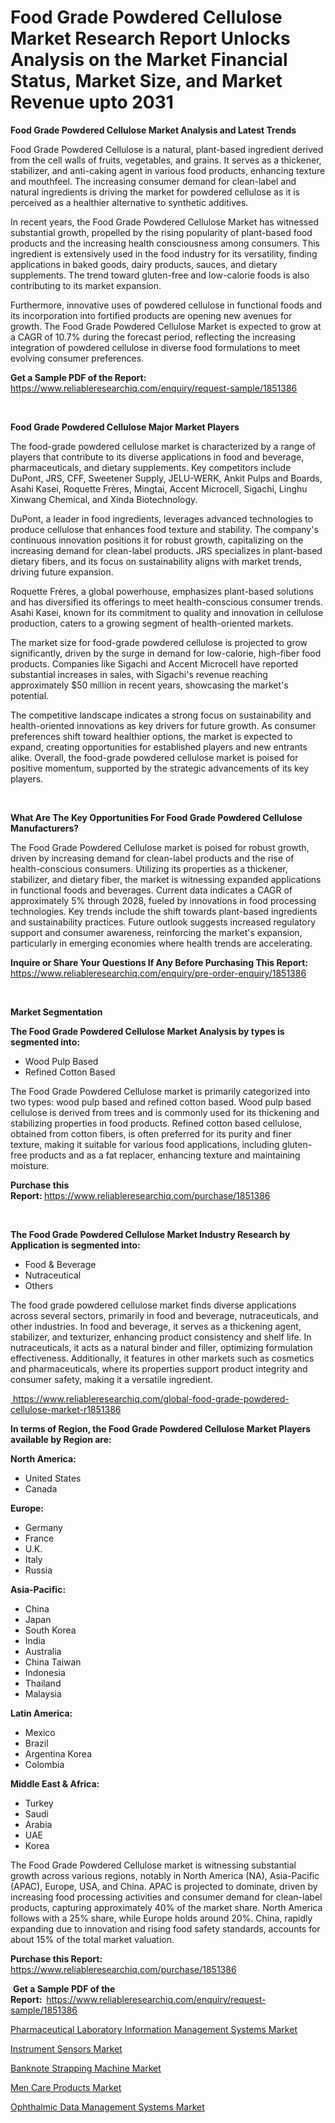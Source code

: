 <p><h1>Food Grade Powdered Cellulose Market Research Report Unlocks Analysis on the Market Financial Status, Market Size, and Market Revenue upto 2031</h1></p><p><strong>Food Grade Powdered Cellulose Market Analysis and Latest Trends</strong></p>
<p><p>Food Grade Powdered Cellulose is a natural, plant-based ingredient derived from the cell walls of fruits, vegetables, and grains. It serves as a thickener, stabilizer, and anti-caking agent in various food products, enhancing texture and mouthfeel. The increasing consumer demand for clean-label and natural ingredients is driving the market for powdered cellulose as it is perceived as a healthier alternative to synthetic additives.</p><p>In recent years, the Food Grade Powdered Cellulose Market has witnessed substantial growth, propelled by the rising popularity of plant-based food products and the increasing health consciousness among consumers. This ingredient is extensively used in the food industry for its versatility, finding applications in baked goods, dairy products, sauces, and dietary supplements. The trend toward gluten-free and low-calorie foods is also contributing to its market expansion.</p><p>Furthermore, innovative uses of powdered cellulose in functional foods and its incorporation into fortified products are opening new avenues for growth. The Food Grade Powdered Cellulose Market is expected to grow at a CAGR of 10.7% during the forecast period, reflecting the increasing integration of powdered cellulose in diverse food formulations to meet evolving consumer preferences.</p></p>
<p><strong>Get a Sample PDF of the Report:&nbsp;</strong> <a href="https://www.reliableresearchiq.com/enquiry/request-sample/1851386?utm_campaign=99&utm_medium=2&utm_source=Github&utm_content=ia&utm_term=18102024&utm_id=food-grade-powdered-cellulose">https://www.reliableresearchiq.com/enquiry/request-sample/1851386</a></p>
<p>&nbsp;</p>
<p><strong>Food Grade Powdered Cellulose Major Market Players</strong></p>
<p><p>The food-grade powdered cellulose market is characterized by a range of players that contribute to its diverse applications in food and beverage, pharmaceuticals, and dietary supplements. Key competitors include DuPont, JRS, CFF, Sweetener Supply, JELU-WERK, Ankit Pulps and Boards, Asahi Kasei, Roquette Frères, Mingtai, Accent Microcell, Sigachi, Linghu Xinwang Chemical, and Xinda Biotechnology.</p><p>DuPont, a leader in food ingredients, leverages advanced technologies to produce cellulose that enhances food texture and stability. The company's continuous innovation positions it for robust growth, capitalizing on the increasing demand for clean-label products. JRS specializes in plant-based dietary fibers, and its focus on sustainability aligns with market trends, driving future expansion.</p><p>Roquette Frères, a global powerhouse, emphasizes plant-based solutions and has diversified its offerings to meet health-conscious consumer trends. Asahi Kasei, known for its commitment to quality and innovation in cellulose production, caters to a growing segment of health-oriented markets.</p><p>The market size for food-grade powdered cellulose is projected to grow significantly, driven by the surge in demand for low-calorie, high-fiber food products. Companies like Sigachi and Accent Microcell have reported substantial increases in sales, with Sigachi's revenue reaching approximately $50 million in recent years, showcasing the market's potential.</p><p>The competitive landscape indicates a strong focus on sustainability and health-oriented innovations as key drivers for future growth. As consumer preferences shift toward healthier options, the market is expected to expand, creating opportunities for established players and new entrants alike. Overall, the food-grade powdered cellulose market is poised for positive momentum, supported by the strategic advancements of its key players.</p></p>
<p>&nbsp;</p>
<p><strong>What Are The Key Opportunities For Food Grade Powdered Cellulose Manufacturers?</strong></p>
<p><p>The Food Grade Powdered Cellulose market is poised for robust growth, driven by increasing demand for clean-label products and the rise of health-conscious consumers. Utilizing its properties as a thickener, stabilizer, and dietary fiber, the market is witnessing expanded applications in functional foods and beverages. Current data indicates a CAGR of approximately 5% through 2028, fueled by innovations in food processing technologies. Key trends include the shift towards plant-based ingredients and sustainability practices. Future outlook suggests increased regulatory support and consumer awareness, reinforcing the market's expansion, particularly in emerging economies where health trends are accelerating.</p></p>
<p><strong>Inquire or Share Your Questions If Any Before Purchasing This Report:</strong> <a href="https://www.reliableresearchiq.com/enquiry/pre-order-enquiry/1851386?utm_campaign=99&utm_medium=2&utm_source=Github&utm_content=ia&utm_term=18102024&utm_id=food-grade-powdered-cellulose">https://www.reliableresearchiq.com/enquiry/pre-order-enquiry/1851386</a></p>
<p>&nbsp;</p>
<p><strong>Market Segmentation</strong></p>
<p><strong>The Food Grade Powdered Cellulose Market Analysis by types is segmented into:</strong></p>
<p><ul><li>Wood Pulp Based</li><li>Refined Cotton Based</li></ul></p>
<p><p>The Food Grade Powdered Cellulose market is primarily categorized into two types: wood pulp based and refined cotton based. Wood pulp based cellulose is derived from trees and is commonly used for its thickening and stabilizing properties in food products. Refined cotton based cellulose, obtained from cotton fibers, is often preferred for its purity and finer texture, making it suitable for various food applications, including gluten-free products and as a fat replacer, enhancing texture and maintaining moisture.</p></p>
<p><strong>Purchase this Report:&nbsp;</strong><a href="https://www.reliableresearchiq.com/purchase/1851386?utm_campaign=99&utm_medium=2&utm_source=Github&utm_content=ia&utm_term=18102024&utm_id=food-grade-powdered-cellulose">https://www.reliableresearchiq.com/purchase/1851386</a></p>
<p>&nbsp;</p>
<p><strong>The Food Grade Powdered Cellulose Market Industry Research by Application is segmented into:</strong></p>
<p><ul><li>Food & Beverage</li><li>Nutraceutical</li><li>Others</li></ul></p>
<p><p>The food grade powdered cellulose market finds diverse applications across several sectors, primarily in food and beverage, nutraceuticals, and other industries. In food and beverage, it serves as a thickening agent, stabilizer, and texturizer, enhancing product consistency and shelf life. In nutraceuticals, it acts as a natural binder and filler, optimizing formulation effectiveness. Additionally, it features in other markets such as cosmetics and pharmaceuticals, where its properties support product integrity and consumer safety, making it a versatile ingredient.</p></p>
<p><a href="https://www.reliableresearchiq.com/global-food-grade-powdered-cellulose-market-r1851386?utm_campaign=99&utm_medium=2&utm_source=Github&utm_content=ia&utm_term=18102024&utm_id=food-grade-powdered-cellulose">&nbsp;https://www.reliableresearchiq.com/global-food-grade-powdered-cellulose-market-r1851386</a></p>
<p><strong>In terms of Region, the Food Grade Powdered Cellulose Market Players available by Region are:</strong></p>
<p>
    <p> <strong> North America: </strong>
        <ul>
            <li>United States</li>
            <li>Canada</li>
        </ul>
        </p> 
    <p> <strong> Europe: </strong>
        <ul>
            <li>Germany</li>
            <li>France</li>
            <li>U.K.</li>
            <li>Italy</li>
            <li>Russia</li>
        </ul>
        </p> 
    <p> <strong> Asia-Pacific: </strong>
        <ul>
            <li>China</li>
            <li>Japan</li>
            <li>South Korea</li>
            <li>India</li>
            <li>Australia</li>
            <li>China Taiwan</li>
            <li>Indonesia</li>
            <li>Thailand</li>
            <li>Malaysia</li>
        </ul>
        </p> 
    <p> <strong> Latin America: </strong>
        <ul>
            <li>Mexico</li>
            <li>Brazil</li>
            <li>Argentina Korea</li>
            <li>Colombia</li>
        </ul>
        </p> 
    <p> <strong> Middle East & Africa: </strong>
        <ul>
            <li>Turkey</li>
            <li>Saudi</li>
            <li>Arabia</li>
            <li>UAE</li>
            <li>Korea</li>
        </ul>
    </p>
    </p>
<p><p>The Food Grade Powdered Cellulose market is witnessing substantial growth across various regions, notably in North America (NA), Asia-Pacific (APAC), Europe, USA, and China. APAC is projected to dominate, driven by increasing food processing activities and consumer demand for clean-label products, capturing approximately 40% of the market share. North America follows with a 25% share, while Europe holds around 20%. China, rapidly expanding due to innovation and rising food safety standards, accounts for about 15% of the total market valuation.</p></p>
<p><strong>Purchase this Report: </strong><a href="https://www.reliableresearchiq.com/purchase/1851386?utm_campaign=99&utm_medium=2&utm_source=Github&utm_content=ia&utm_term=18102024&utm_id=food-grade-powdered-cellulose">https://www.reliableresearchiq.com/purchase/1851386</a></p>
<p>&nbsp;<strong>Get a Sample PDF of the Report:&nbsp;&nbsp;</strong><a href="https://www.reliableresearchiq.com/enquiry/request-sample/1851386?utm_campaign=99&utm_medium=2&utm_source=Github&utm_content=ia&utm_term=18102024&utm_id=food-grade-powdered-cellulose">https://www.reliableresearchiq.com/enquiry/request-sample/1851386</a></p>
<p><strong></strong></p>
<p><p><a href="https://github.com/danyelltzmol/Market-Research-Report-List-1/blob/main/pharmaceutical-laboratory-information-management-systems-market.md?utm_campaign=99&utm_medium=2&utm_source=Github&utm_content=ia&utm_term=18102024&utm_id=food-grade-powdered-cellulose">Pharmaceutical Laboratory Information Management Systems Market</a></p><p><a href="https://www.linkedin.com/pulse/instrument-sensors-market-trends-insights-type-application-analysis-svdic?utm_campaign=99&utm_medium=2&utm_source=Github&utm_content=ia&utm_term=18102024&utm_id=food-grade-powdered-cellulose">Instrument Sensors Market</a></p><p><a href="https://issuu.com/reportprime-2/docs/banknote-strapping-machine-market-s_acc4cbbae6aa19?utm_campaign=99&utm_medium=2&utm_source=Github&utm_content=ia&utm_term=18102024&utm_id=food-grade-powdered-cellulose">Banknote Strapping Machine Market</a></p><p><a href="https://www.linkedin.com/pulse/insights-men-care-products-industry-market-financial-status-knkac?utm_campaign=99&utm_medium=2&utm_source=Github&utm_content=ia&utm_term=18102024&utm_id=food-grade-powdered-cellulose">Men Care Products Market</a></p><p><a href="https://github.com/anidillnagatat/Market-Research-Report-List-1/blob/main/ophthalmic-data-management-systems-market.md?utm_campaign=99&utm_medium=2&utm_source=Github&utm_content=ia&utm_term=18102024&utm_id=food-grade-powdered-cellulose">Ophthalmic Data Management Systems Market</a></p></p>